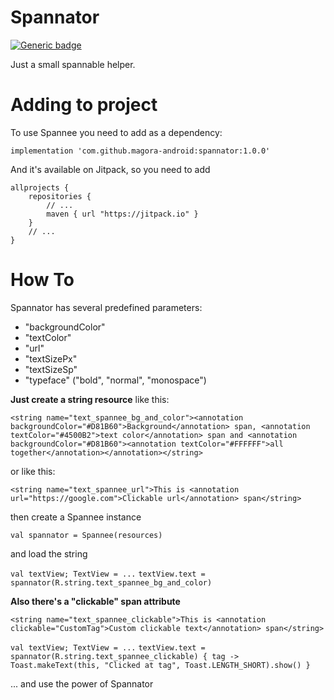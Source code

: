 # Spannator

[![Generic badge](https://img.shields.io/badge/jitPack-1.0.0-ff00.svg)](https://github.com/Magora-Android/Spannator/)

Just a small spannable helper.


# Adding to project
To use Spannee you need to add as a dependency:

`implementation 'com.github.magora-android:spannator:1.0.0'`

And it's available on Jitpack, so you need to add

    allprojects {
        repositories {
            // ...
            maven { url "https://jitpack.io" }
        }
        // ...
    }


# How To
Spannator has several predefined parameters:

- "backgroundColor"
- "textColor"
- "url"
- "textSizePx"
- "textSizeSp"
- "typeface" ("bold", "normal", "monospace")

**Just create a string resource**
like this:

    <string name="text_spannee_bg_and_color"><annotation backgroundColor="#D81B60">Background</annotation> span, <annotation textColor="#4500B2">text color</annotation> span and <annotation backgroundColor="#D81B60"><annotation textColor="#FFFFFF">all together</annotation></annotation></string>

or like this:

    <string name="text_spannee_url">This is <annotation url="https://google.com">Clickable url</annotation> span</string>

then create a Spannee instance

`val spannator = Spannee(resources)`

and load the string

`val textView; TextView = ...`
`textView.text = spannator(R.string.text_spannee_bg_and_color)`

**Also there's a "clickable" span attribute**

    <string name="text_spannee_clickable">This is <annotation clickable="CustomTag">Custom clickable text</annotation> span</string>

`val textView; TextView = ...`
`textView.text = spannator(R.string.text_spannee_clickable) { tag ->
    Toast.makeText(this, "Clicked at tag", Toast.LENGTH_SHORT).show()
}`

... and use the power of Spannator
